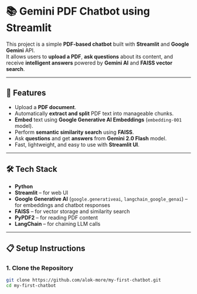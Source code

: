 # 📚 Gemini PDF Chatbot using Streamlit

This project is a simple **PDF-based chatbot** built with **Streamlit** and **Google Gemini** API.  
It allows users to **upload a PDF**, **ask questions** about its content, and receive **intelligent answers** powered by **Gemini AI** and **FAISS vector search**.

---

## 🚀 Features
- Upload a **PDF document**.
- Automatically **extract and split** PDF text into manageable chunks.
- **Embed** text using **Google Generative AI Embeddings** (`embedding-001` model).
- Perform **semantic similarity search** using **FAISS**.
- Ask **questions** and get **answers** from **Gemini 2.0 Flash** model.
- Fast, lightweight, and easy to use with **Streamlit UI**.

---

## 🛠️ Tech Stack
- **Python**
- **Streamlit** – for web UI
- **Google Generative AI** (`google.generativeai`, `langchain_google_genai`) – for embeddings and chatbot responses
- **FAISS** – for vector storage and similarity search
- **PyPDF2** – for reading PDF content
- **LangChain** – for chaining LLM calls

---

## 📋 Setup Instructions

### 1. Clone the Repository
```bash
git clone https://github.com/alok-more/my-first-chatbot.git
cd my-first-chatbot
